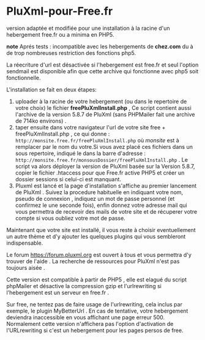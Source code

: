 # PluXml-pour-Free.fr
version adaptée et modifiée pour une installation à la racine d'un hebergement free.fr ou a minima en PHP5.

<b>note</b> Aprés tests : incompatible avec les hebergements de <b>chez.com</b> du à de trop nombreuses restriction des fonctions php5.

La réecriture d'url est désactivée si l'hebergement est free.fr et seul l'option sendmail est disponible afin que cette archive qui fonctionne avec php5 soit fonctionnelle.

L'installation se fait en deux étapes:

1. uploader à la racine de votre hebergement (ou dans le repertoire de votre choix) le fichier **freePluXmlInstall.php** , Ce script contient aussi  l'archive de la  version 5.8.7 de PluXml (sans PHPMailer fait une archive de 714ko environs) .
2. taper ensuite dans votre navigateur l'url de votre site free + freePluXmlInstall.php , ce qui donne :  `http://monsite.free.fr/freePluXmlInstall.php` où *monsite* est à remplacer par le nom du votre.Si vous avez placé ces fichiers dans un sous repertoire, indiqué le dans la barre d'adresse : `http://monsite.free.fr/monsousDossier/freePluXmlInstall.php` .
Le script va alors déployer la version de PluXml basée sur la Version 5.8.7, copier le fichier .htaccess pour que Free.fr active PHP5 et créer un dossier sessions si celui-ci est manquant.
3. Pluxml est lancé et la page d'installation s'affiche au premier lancement de PluXml . Suivez la procedure habituelle en indiquant votre nom, pseudo de connexion , indiquez un mot de passe personnel (et confirmez le une seconde fois), enfin donnez votre adresse mail qui vous permettra de recevoir des mails de votre site et de récuperer votre compte si vous oubliez votre mot de passe.


Maintenant que votre site est installé, il vous reste à choisir eventuellement un autre thème et d'y ajouter les quelques plugins qui vous sembleront indispensable.

Le forum https://forum.pluxml.org est ouvert à tous et vous permettra d'y trouver de l'aide . La recherche de ressources pour PluXml n'est pas toujours aisée .

 
 Cette version est compatible à partir de PHP5 , elle est elagué du script phpMailer et désactive la compression gzip et l'urlrewriting si l'hebergement est un serveur en free.fr .
 
 Sur free, ne tentez pas de faire usage de l'urlrewriting, cela inclus par exemple, le plugin MyBetterUrl . En cas de tentative, votre hebergement deviendra inaccessible en vous affichant une page erreur 500. Normalement cette version n'affichera pas l'option d'activation de l'URLrewriting si c'est un hebergement pour les pages persos de free.
